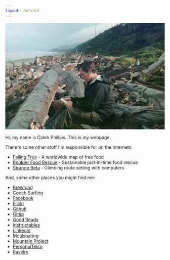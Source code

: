 ```yaml
---
layout: default
---
```

<img src="/images/me_reading.jpg">

Hi, my name is Caleb Phillips. This is my webpage. 

There's some other stuff I'm responsible for on the Internets:

*  [Falling Fruit](http://fallingfruit.org) - A worldwide map of free food
*  [Boulder Food Rescue](http://boulderfoodrescue.org) - Sustainable just-in-time food rescue
*  [Strange Beta](http://strangebeta.com) - Climbing route setting with computers

And, some other places you might find me:

*  [Brewtoad](http://www.brewtoad.com/users/50568)
*  [Couch Surfing](https://www.couchsurfing.org/people/cphillips/)
*  [Facebook](http://www.facebook.com/profile.php?id=42001954)
*  [Flickr](http://flickr.com/photos/somerandomsequence)
*  [Github](https://github.com/somerandomsequence)
*  [Gittip](https://www.gittip.com/Caleb%20Phillips/)
*  [Good Reads](http://www.goodreads.com/user/show/1442825)
*  [Instructables](http://www.instructables.com/member/cphillips/)
*  [LinkedIn](http://www.linkedin.com/in/smallwhitecube)
*  [Mealsharing](http://www.mealsharing.com/users/caleb-p)
*  [Mountain Project](http://www.mountainproject.com/u/caleb_phillips/106046876)
*  [PersonalTelco](http://wiki.personaltelco.net/CalebPhillips)
*  [Ravelry](http://www.ravelry.com/people/caleb)
